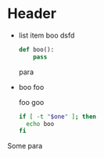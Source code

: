 # Header

* list item
  boo dsfd

  ```python
  def boo():
      pass
  ```

  para

* boo
  foo

  foo
  goo

  ```bash
  if [ -t "$one" ]; then
    echo boo
  fi
  ```

Some para
